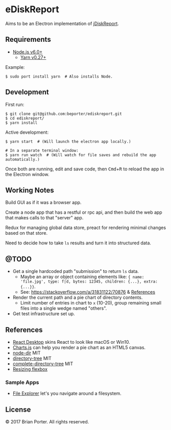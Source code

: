 # eDiskReport

Aims to be an Electron implementation of [jDiskReport](http://www.jgoodies.com/freeware/jdiskreport/).


## Requirements

* [Node.js v6.0+](https://nodejs.org/)
	* [Yarn v0.27+](https://yarnpkg.com/en/docs/install)


Example:

```shell
$ sudo port install yarn  # Also installs Node.
```


## Development

First run:

```shell
$ git clone git@github.com:beporter/ediskreport.git
$ cd ediskreport/
$ yarn install
```

Active development:

```shell
$ yarn start  # (Will launch the electron app locally.)

# In a separate terminal window:
$ yarn run watch  # (Will watch for file saves and rebuild the app automatically.)
```

Once both are running, edit and save code, then <kbd>Cmd</kbd>+<kbd>R</kbd> to reload the app in the Electron window.


## Working Notes

Build GUI as if it was a browser app.

Create a node app that has a restful or rpc api, and then build the web app that makes calls to that "server" app.

Redux for managing global data store, preact for rendering minimal changes based on that store.

Need to decide how to take `ls` results and turn it into structured data.


## @TODO

* Get a single hardcoded path "submission" to return `ls` data.
    * Maybe an array or object containing elements like: `{ name: 'file.jpg', type: f|d, bytes: 12345, children: {...}, extra: {...}}`.
    * See: https://stackoverflow.com/a/31831122/70876 & [References](#References)
* Render the current path and a pie chart of directory contents.
    * Limit number of entries in chart to `x` (10-20), group remaining small files into a single wedge named "others".
* Get test infrastructure set up.


## References

* [React Desktop](http://reactdesktop.js.org/demo/) skins React to look like macOS or Win10.
* [Charts.js](http://www.chartjs.org/samples/latest/charts/pie.html) can help you render a pie chart as an HTML5 canvas.
* [node-dir](https://www.npmjs.com/package/node-dir) MIT
* [directory-tree](https://www.npmjs.com/package/directory-tree) MIT
* [complete-directory-tree](https://www.npmjs.com/package/complete-directory-tree) MIT
* [Resizing flexbox](https://gist.github.com/randompast/e3d2fc4319a35858918f)


### Sample Apps

* [File Explorer](https://github.com/hokein/electron-sample-apps/tree/master/file-explorer) let's you navigate around a filesystem.


## License

&copy; 2017 Brian Porter. All rights reserved.
